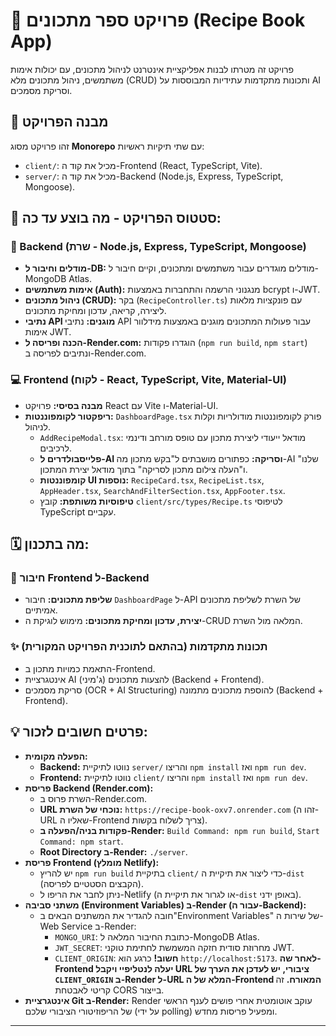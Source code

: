 # 📖 פרויקט ספר מתכונים (Recipe Book App)

פרויקט זה מטרתו לבנות אפליקציית אינטרנט לניהול מתכונים, עם יכולות אימות משתמשים, ניהול מתכונים מלא (CRUD) ותכונות מתקדמות עתידיות המבוססות על AI וסריקת מסמכים.

## 📁 מבנה הפרויקט

זהו פרויקט מסוג **Monorepo** עם שתי תיקיות ראשיות:
- `client/`: מכיל את קוד ה-Frontend (React, TypeScript, Vite).
- `server/`: מכיל את קוד ה-Backend (Node.js, Express, TypeScript, Mongoose).

## 🌟 סטטוס הפרויקט - מה בוצע עד כה:

### 🚀 Backend (שרת - Node.js, Express, TypeScript, Mongoose)
- **מודלים וחיבור ל-DB:** מודלים מוגדרים עבור משתמשים ומתכונים, וקיים חיבור ל-MongoDB Atlas.
- **אימות משתמשים (Auth):** מנגנוני הרשמה והתחברות באמצעות bcrypt ו-JWT.
- **ניהול מתכונים (CRUD):** בקר (`RecipeController.ts`) עם פונקציות מלאות ליצירה, קריאה, עדכון ומחיקת מתכונים.
- **נתיבי API מוגנים:** נתיבי API עבור פעולות המתכונים מוגנים באמצעות מידלוור אימות JWT.
- **הכנה ופריסה ל-Render.com:** הוגדרו פקודות (`npm run build`, `npm start`) ונתיבים לפריסה ב-Render.com.

### 💻 Frontend (לקוח - React, TypeScript, Vite, Material-UI)
- **מבנה בסיסי:** פרויקט React עם Vite ו-Material-UI.
- **ריפקטור לקומפוננטות:** `DashboardPage.tsx` פורק לקומפוננטות מודולריות וקלות לניהול.
    - `AddRecipeModal.tsx`: מודאל ייעודי ליצירת מתכון עם טופס מורחב ודינמי לרכיבים.
    - **פלייסבולדרים ל-AI וסריקה:** כפתורים מושבתים ל"בקש מתכון מה-AI שלנו" ו"העלה צילום מתכון לסריקה" בתוך מודאל יצירת המתכון.
    - **קומפוננטות UI נוספות:** `RecipeCard.tsx`, `RecipeList.tsx`, `AppHeader.tsx`, `SearchAndFilterSection.tsx`, `AppFooter.tsx`.
    - **טיפוסיות משותפת:** קובץ `client/src/types/Recipe.ts` לטיפוסי TypeScript עקביים.

## 🗓️ מה בתכנון:

### 🔗 חיבור Frontend ל-Backend
- **שליפת מתכונים:** חיבור `DashboardPage` ל-API של השרת לשליפת מתכונים אמיתיים.
- **יצירת, עדכון ומחיקת מתכונים:** מימוש לוגיקת ה-CRUD המלאה מול השרת.

### ✨ תכונות מתקדמות (בהתאם לתוכנית הפרויקט המקורית)
- התאמת כמויות מתכון ב-Frontend.
- אינטגרציית AI (ג'מיני) להצעות מתכונים (Backend + Frontend).
- סריקת מסמכים (OCR + AI Structuring) להוספת מתכונים מתמונה (Backend + Frontend).

## 💡 פרטים חשובים לזכור:

* **הפעלה מקומית:**
    * **Backend:** נווטו לתיקיית `server/` והריצו `npm install` ואז `npm run dev`.
    * **Frontend:** נווטו לתיקיית `client/` והריצו `npm install` ואז `npm run dev`.
* **פריסת Backend (Render.com):**
    * השרת פרוס ב-Render.com.
    * **URL נוכחי של השרת:** `https://recipe-book-oxv7.onrender.com` (זהו ה-URL שאליו ה-Frontend צריך לשלוח בקשות).
    * **פקודות בניה/הפעלה ב-Render:** `Build Command: npm run build`, `Start Command: npm start`.
    * **Root Directory ב-Render:** `./server`.
* **פריסת Frontend (מומלץ Netlify):**
    * יש להריץ `npm run build` בתיקיית `client/` כדי ליצור את תיקיית ה-`dist` (הקבצים הסטטיים לפריסה).
    * ניתן לחבר את הריפו ל-Netlify (או לגרור את תיקיית ה-`dist` באופן ידני).
* **משתני סביבה (Environment Variables) ב-Render (עבור ה-Backend):**
    * חובה להגדיר את המשתנים הבאים ב"Environment Variables" של שירות ה-Web Service ב-Render:
        * `MONGO_URI`: כתובת החיבור המלאה ל-MongoDB Atlas.
        * `JWT_SECRET`: מחרוזת סודית חזקה המשמשת לחתימת טוקני JWT.
        * `CLIENT_ORIGIN`: **חשוב!** כרגע הוא `http://localhost:5173`. **לאחר שה-Frontend יעלה לנטליפיי ויקבל URL ציבורי, יש לעדכן את הערך של `CLIENT_ORIGIN` ב-Render ל-URL המלא של ה-Frontend המאורח.** זה קריטי לאבטחת CORS בייצור.
* **אינטגרציית Git ב-Render:** Render עוקב אוטומטית אחרי פושים לענף הראשי של הריפוזיטורי הציבורי שלכם (על ידי polling) ומפעיל פריסות מחדש.

---